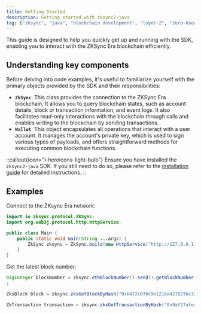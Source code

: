 ```yaml
---
title: Getting Started
description: Getting started with zksync2-java
tag: ["zksync", "java", "blockchain development", "layer-2", "zero-knowledge rollups"]
---
```


This guide is designed to help you quickly get up and running with the SDK, enabling you to interact with the ZKSync
Era blockchain efficiently.

## Understanding key components

Before delving into code examples, it's useful to familiarize yourself with the primary objects provided by the SDK and
their responsibilities:

- **`ZkSync`**: This class provides the connection to the ZKSync Era blockchain. It allows you to query blockchain
states, such as account details, block or transaction information, and event logs. It also facilitates read-only
interactions with the blockchain through calls and enables writing to the blockchain by sending transactions.
- **`Wallet`**: This object encapsulates all operations that interact with a user account. It manages the account's
private key, which is used to sign various types of payloads, and offers straightforward methods for executing common
blockchain functions.

::callout{icon="i-heroicons-light-bulb"}
Ensure you have installed the `zksync2-java` SDK. If you still need to do so, please refer to
the [installation guide](/zksync-era/sdk/java/installation) for detailed instructions.
::

## Examples

Connect to the ZKsync Era network:

```java
import io.zksync.protocol.ZkSync;
import org.web3j.protocol.http.HttpService;

public class Main {
    public static void main(String ...args) {
        ZkSync zksync = ZkSync.build(new HttpService("http://127.0.0.1:3050"));
    }
}
```

Get the latest block number:

```java
BigInteger blockNumber = zksync.ethBlockNumber().send().getBlockNumber();
;
```

```java
ZksBlock block = zksync.zksGetBlockByHash("0xb472c070c9e121ba42702f6c322b7b266e287a4d8b5fa426ed265b105430c397", true).send().getBlock();
```

```java
ZkTransaction transaction = zksync.zksGetTransactionByHash("0x9af27afed9a4dd018c0625ea1368afb8ba08e4cfb69b3e76dfb8521c8a87ecfc").send().getResult();
```
